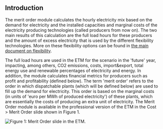 ## Introduction

The merit order module calculates the hourly electricity mix based on the demand for electricity and the installed capacities and marginal costs of the electricity producing technologies (called producers from now on). The two main results of this calculation are the full load hours for these producers and the amount of excess electricity that is used by the different flexibility technologies. More on these flexibility options can be found in [the main document on flexibility](../../general/flexibility.md).

The full load hours are used in the ETM for the scenario in the 'future' year, impacting, among others, CO2 emissions, costs, import&export, total energy use and renewable percentages of electricity and energy. In addition, the module calculates financial metrics for producers such as profit and profitability (defined below). The term 'merit order' refers to the order in which dispatchable plants (which will be defined below) are used to fill up the demand for electricity. This order is based on the marginal costs (in units of 'euro per MWh of produced electricity') of these plants, which are essentially the costs of producing an extra unit of electricity.  The Merit Order module is available in the professional version of the ETM in the Cost > Merit Order slide shown in Figure 1.

![Figure 1: Merit Order slide in the ETM.](../../images/Mo_slide.png "Figure 1: Merit Order slide in the ETM.")